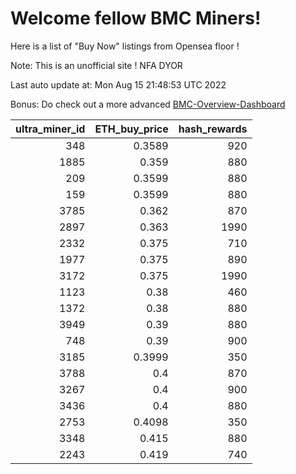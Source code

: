 # Welcome fellow BMC Miners!
Here is a list of "Buy Now" listings from Opensea floor !

Note: This is an unofficial site ! NFA DYOR

Last auto update at: Mon Aug 15 21:48:53 UTC 2022

Bonus: Do check out a more advanced [BMC-Overview-Dashboard](https://dune.com/defifunk/BMC-Overview-Dashboard)


|   ultra_miner_id |   ETH_buy_price |   hash_rewards |
|-----------------:|----------------:|---------------:|
|              348 |          0.3589 |            920 |
|             1885 |          0.359  |            880 |
|              209 |          0.3599 |            880 |
|              159 |          0.3599 |            880 |
|             3785 |          0.362  |            870 |
|             2897 |          0.363  |           1990 |
|             2332 |          0.375  |            710 |
|             1977 |          0.375  |            890 |
|             3172 |          0.375  |           1990 |
|             1123 |          0.38   |            460 |
|             1372 |          0.38   |            880 |
|             3949 |          0.39   |            880 |
|              748 |          0.39   |            900 |
|             3185 |          0.3999 |            350 |
|             3788 |          0.4    |            870 |
|             3267 |          0.4    |            900 |
|             3436 |          0.4    |            880 |
|             2753 |          0.4098 |            350 |
|             3348 |          0.415  |            880 |
|             2243 |          0.419  |            740 |